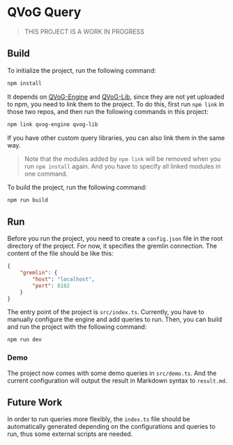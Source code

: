 # QVoG Query

> THIS PROJECT IS A WORK IN PROGRESS

## Build

To initialize the project, run the following command:

```bash
npm install
```

It depends on [QVoG-Engine](https://github.com/QVoG-BUAA/QVoG-Engine-TS) and [QVoG-Lib](https://github.com/QVoG-BUAA/QVoG-Lib-TS), since they are not yet uploaded to npm, you need to link them to the project. To do this, first run `npm link` in those two repos, and then run the following commands in this project:

```bash
npm link qvog-engine qvog-lib
```

If you have other custom query libraries, you can also link them in the same way.

> Note that the modules added by `npm link` will be removed when you run `npm install` again. And you have to specify all linked modules in one command.

To build the project, run the following command:

```bash
npm run build
```

## Run

Before you run the project, you need to create a `config.json` file in the root directory of the project. For now, it specifies the gremlin connection. The content of the file should be like this:

```json
{
    "gremlin": {
        "host": "localhost",
        "port": 8182
    }
}
```

The entry point of the project is `src/index.ts`. Currently, you have to manually configure the engine and add queries to run. Then, you can build and run the project with the following command:

```bash
npm run dev
```

### Demo

The project now comes with some demo queries in `src/demo.ts`. And the current configuration will output the result in Markdown syntax to `result.md`.

## Future Work

In order to run queries more flexibly, the `index.ts` file should be automatically generated depending on the configurations and queries to run, thus some external scripts are needed.
